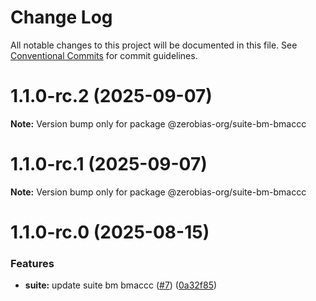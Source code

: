 # Change Log

All notable changes to this project will be documented in this file.
See [Conventional Commits](https://conventionalcommits.org) for commit guidelines.

# 1.1.0-rc.2 (2025-09-07)

**Note:** Version bump only for package @zerobias-org/suite-bm-bmaccc





# 1.1.0-rc.1 (2025-09-07)

**Note:** Version bump only for package @zerobias-org/suite-bm-bmaccc





# 1.1.0-rc.0 (2025-08-15)


### Features

* **suite:** update suite bm bmaccc ([#7](https://github.com/zerobias-org/suite/issues/7)) ([0a32f85](https://github.com/zerobias-org/suite/commit/0a32f854a731926660d9f3f709d78d5064d12a96))
